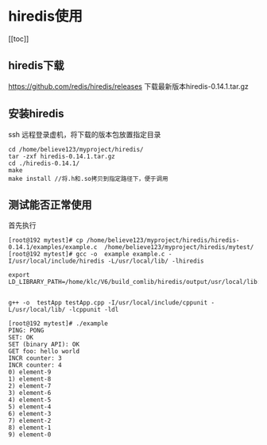 # hiredis使用

[[toc]]

## hiredis下载
https://github.com/redis/hiredis/releases    下载最新版本hiredis-0.14.1.tar.gz

## 安装hiredis

ssh 远程登录虚机，将下载的版本包放置指定目录
```
cd /home/believe123/myproject/hiredis/
tar -zxf hiredis-0.14.1.tar.gz
cd ./hiredis-0.14.1/
make
make install //将.h和.so拷贝到指定路径下，便于调用
```

## 测试能否正常使用

首先执行
```
[root@192 mytest]# cp /home/believe123/myproject/hiredis/hiredis-0.14.1/examples/example.c  /home/believe123/myproject/hiredis/mytest/
[root@192 mytest]# gcc -o  example example.c -I/usr/local/include/hiredis -L/usr/local/lib/ -lhiredis

export LD_LIBRARY_PATH=/home/klc/V6/build_comlib/hiredis/output/usr/local/lib:$LD_LIBRARY_PATH


g++ -o  testApp testApp.cpp -I/usr/local/include/cppunit -L/usr/local/lib/ -lcppunit -ldl 

[root@192 mytest]# ./example
PING: PONG
SET: OK
SET (binary API): OK
GET foo: hello world
INCR counter: 3
INCR counter: 4
0) element-9
1) element-8
2) element-7
3) element-6
4) element-5
5) element-4
6) element-3
7) element-2
8) element-1
9) element-0

```



